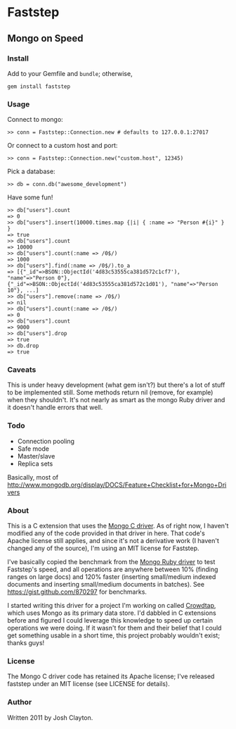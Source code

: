 # Faststep

## Mongo on Speed

### Install

Add to your Gemfile and `bundle`; otherwise,

    gem install faststep

### Usage

Connect to mongo:

    >> conn = Faststep::Connection.new # defaults to 127.0.0.1:27017

Or connect to a custom host and port:

    >> conn = Faststep::Connection.new("custom.host", 12345)

Pick a database:

    >> db = conn.db("awesome_development")

Have some fun!

    >> db["users"].count
    => 0
    >> db["users"].insert(10000.times.map {|i| { :name => "Person #{i}" } }
    => true
    >> db["users"].count
    => 10000
    >> db["users"].count(:name => /0$/)
    => 1000
    >> db["users"].find(:name => /0$/).to_a
    => [{"_id"=>BSON::ObjectId('4d83c53555ca381d572c1cf7'), "name"=>"Person 0"}, {"_id"=>BSON::ObjectId('4d83c53555ca381d572c1d01'), "name"=>"Person 10"}, ...]
    >> db["users"].remove(:name => /0$/)
    => nil
    >> db["users"].count(:name => /0$/)
    => 0
    >> db["users"].count
    => 9000
    >> db["users"].drop
    => true
    >> db.drop
    => true

### Caveats

This is under heavy development (what gem isn't?) but there's a lot of stuff to be implemented still. Some methods return nil (remove, for example) when they shouldn't.
It's not nearly as smart as the mongo Ruby driver and it doesn't handle errors that well.

### Todo

* Connection pooling
* Safe mode
* Master/slave
* Replica sets

Basically, most of http://www.mongodb.org/display/DOCS/Feature+Checklist+for+Mongo+Drivers

### About

This is a C extension that uses the [Mongo C driver](https://github.com/mongodb/mongo-c-driver).
As of right now, I haven't modified any of the code provided in that driver in here.
That code's Apache license still applies, and since it's not a derivative work (I haven't
changed any of the source), I'm using an MIT license for Faststep.

I've basically copied the benchmark from the [Mongo Ruby driver](https://github.com/mongodb/mongo-ruby-driver)
to test Faststep's speed, and all operations are anywhere between 10% (finding ranges on large docs)
and 120% faster (inserting small/medium indexed documents and inserting small/medium documents in batches).
See https://gist.github.com/870297 for benchmarks.

I started writing this driver for a project I'm working on called [Crowdtap](http://crowdtap.com),
which uses Mongo as its primary data store. I'd dabbled in C extensions before and
figured I could leverage this knowledge to speed up certain operations we were doing.
If it wasn't for them and their belief that I could get something usable in a short time,
this project probably wouldn't exist; thanks guys!

### License

The Mongo C driver code has retained its Apache license; I've released faststep under an MIT license (see
LICENSE for details).

### Author

Written 2011 by Josh Clayton.
